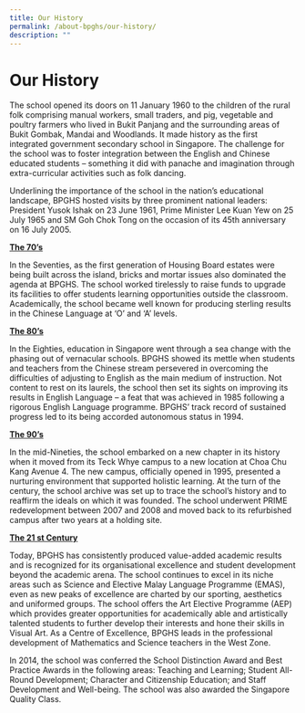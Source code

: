 ```yaml
---
title: Our History
permalink: /about-bpghs/our-history/
description: ""
---
```

# Our History

The school opened its doors on 11 January 1960 to the children of the rural folk comprising manual workers, small traders, and pig, vegetable and poultry farmers who lived in Bukit Panjang and the surrounding areas of Bukit Gombak, Mandai and Woodlands. It made history as the first integrated government secondary school in Singapore. The challenge for the school was to foster integration between the English and Chinese educated students – something it did with panache and imagination through extra-curricular activities such as folk dancing.

Underlining the importance of the school in the nation’s educational landscape, BPGHS hosted visits by three prominent national leaders: President Yusok Ishak on 23 June 1961, Prime Minister Lee Kuan Yew on 25 July 1965 and SM Goh Chok Tong on the occasion of its 45th anniversary on 16 July 2005.

<strong><u>The 70’s</u></strong>

In the Seventies, as the first generation of Housing Board estates were being built across the island, bricks and mortar issues also dominated the agenda at BPGHS. The school worked tirelessly to raise funds to upgrade its facilities to offer students learning opportunities outside the classroom. Academically, the school became well known for producing sterling results in the Chinese Language at ‘O’ and ‘A’ levels.

<strong><u>The 80’s</u></strong>

In the Eighties, education in Singapore went through a sea change with the phasing out of vernacular schools. BPGHS showed its mettle when students and teachers from the Chinese stream persevered in overcoming the difficulties of adjusting to English as the main medium of instruction. Not content to rest on its laurels, the school then set its sights on improving its results in English Language – a feat that was achieved in 1985 following a rigorous English Language programme. BPGHS’ track record of sustained progress led to its being accorded autonomous status in 1994.

<strong><u>The 90’s</u></strong>

In the mid-Nineties, the school embarked on a new chapter in its history when it moved from its Teck Whye campus to a new location at Choa Chu Kang Avenue 4. The new campus, officially opened in 1995, presented a nurturing environment that supported holistic learning. At the turn of the century, the school archive was set up to trace the school’s history and to reaffirm the ideals on which it was founded. The school underwent PRIME redevelopment between 2007 and 2008 and moved back to its refurbished campus after two years at a holding site.

<strong><u>The 21 st Century</u></strong>

Today, BPGHS has consistently produced value-added academic results and is recognized for its organisational excellence and student development beyond the academic arena. The school continues to excel in its niche areas such as Science and Elective Malay Language Programme (EMAS), even as new peaks of excellence are charted by our sporting, aesthetics and uniformed groups. The school offers the Art Elective Programme (AEP) which provides greater opportunities for academically able and artistically talented students to further develop their interests and hone their skills in Visual Art. As a Centre of Excellence, BPGHS leads in the professional development of Mathematics and Science teachers in the West Zone.

In 2014, the school was conferred the School Distinction Award and Best Practice Awards in the following areas: Teaching and Learning; Student All-Round Development; Character and Citizenship Education; and Staff Development and Well-being. The school was also awarded the Singapore Quality Class.